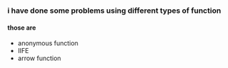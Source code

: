 ### i have done some problems using different types of function 
#### those are
 + anonymous function
 + IIFE
 + arrow function
